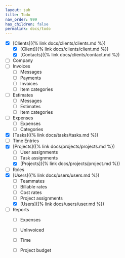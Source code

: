 ```yaml
---
layout: sub
title: Todo
nav_order: 999
has_children: false
permalink: docs/todo
---
```


- [x] [Clients]({% link docs/clients/clients.md %})
    - [x] [Client]({% link docs/clients/client.md %})
    - [x] [Contacts]({% link docs/clients/contact.md %})
- [ ] Company
- [ ] Invoices
    - [ ] Messages
    - [ ] Payments
    - [ ] Invoices
    - [ ] Item categories
- [ ] Estimates
    - [ ] Messages
    - [ ] Estimates
    - [ ] Item categories
- [ ] Expenses
    - [ ] Expenses
    - [ ] Categories
- [x] [Tasks]({% link docs/tasks/tasks.md %})
- [ ] Time Entries
- [x] [Projects]({% link docs/projects/projects.md %})
    - [ ] User assignments
    - [ ] Task assignments
    - [x] [Projects]({% link docs/projects/project.md %})
- [ ] Roles
- [x] [Users]({% link docs/users/users.md %})
    - [ ] Teammates
    - [ ] Billable rates
    - [ ] Cost rates
    - [ ] Project assignments
    - [x] [Users]({% link docs/users/user.md %})
- [ ] Reports
    - [ ] Expenses
    - [ ] UnInvoiced
    - [ ] Time
    - [ ] Project budget

